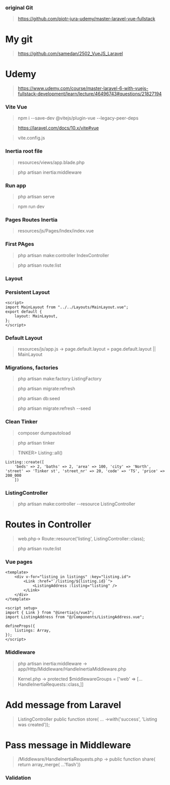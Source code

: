 ### original Git

> https://github.com/piotr-jura-udemy/master-laravel-vue-fullstack

# My git

> https://github.com/samedan/2502_VueJS_Laravel

# Udemy

> https://www.udemy.com/course/master-laravel-6-with-vuejs-fullstack-development/learn/lecture/46496743#questions/21827194

### Vite Vue

> npm i --save-dev @vitejs/plugin-vue --legacy-peer-deps

> https://laravel.com/docs/10.x/vite#vue

> vite.config.js

### Inertia root file

> resources/views/app.blade.php

> php artisan inertia:middleware

### Run app

> php artisan serve

> npm run dev

### Pages Routes Inertia

> resources/js/Pages/Index/index.vue

### First PAges

> php artisan make:controller IndexController

> php artisan route:list

### Layout

> <template><slot>Default</slot></template>

### Persistent Layout

```
<script>
import MainLayout from "../../Layouts/MainLayout.vue";
export default {
    layout: MainLayout,
};
</script>
```

### Default Layout

> resources/js/app.js -> page.default.layout = page.default.layout || MainLayout

### Migrations, factories

> php artisan make:factory ListingFactory

> php artisan migrate:refresh

> php artisan db:seed

> php artisan migrate:refresh --seed

### Clean Tinker

> composer dumpautoload

> php artisan tinker

> TINKER> Listing::all()

```
Listing::create([
    'beds' => 2, 'baths' => 2, 'area' => 100, 'city' => 'North', 'street' => 'Tinker st', 'street_nr' => 20, 'code' => 'TS', 'price' => 200_000
    ])
```

### ListingController

> php artisan make:controller --resource ListingController

# Routes in Controller

> web.php-> Route::resource('listing', ListingController::class);

> php artisan route:list

### Vue pages

```
<template>
    <div v-for="listing in listings" :key="listing.id">
        <Link :href="`/listing/${listing.id}`">
            <ListingAddress :listing="listing" />
        </Link>
    </div>
</template>

<script setup>
import { Link } from "@inertiajs/vue3";
import ListingAddress from "@/Components/ListingAddress.vue";

defineProps({
    listings: Array,
});
</script>
```

### Middleware

> php artisan inertia:middleware -> app/Http/Middleware/HandleInertiaMiddleware.php

> Kernel.php -> protected $middlewareGroups = ['web' => [... HandleInertiaRequests::class,]]

# Add message from Laravel

> ListingController public function store( ... ->with('success', 'Listing was created'));

# Pass message in Middleware

> /Middleware/HandleInertiaRequests.php -> public function share( return array_merge( ...'flash'))

### Validation

